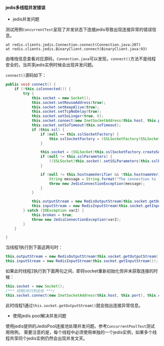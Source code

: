 #### jedis多线程并发错误

* jedis并发问题

测试用例`ConcurrentTest`呈现了并发状态下连接jedis导致出现连接异常的错误信息。

```
at redis.clients.jedis.Connection.connect(Connection.java:207)
at redis.clients.jedis.BinaryClient.connect(BinaryClient.java:93)
```

由堆栈信息查看对应源码，`Connection.java`可以发现，`connect()`方法不是线程安全的，当共享jedis实例时候会出现并发问题。

`connect()`源码如下：

```java
public void connect() {
    if (!this.isConnected()) {
        try {
            this.socket = new Socket();
            this.socket.setReuseAddress(true);
            this.socket.setKeepAlive(true);
            this.socket.setTcpNoDelay(true);
            this.socket.setSoLinger(true, 0);
            this.socket.connect(new InetSocketAddress(this.host, this.port), this.connectionTimeout);
            this.socket.setSoTimeout(this.soTimeout);
            if (this.ssl) {
                if (null == this.sslSocketFactory) {
                    this.sslSocketFactory = (SSLSocketFactory)SSLSocketFactory.getDefault();
                }

                this.socket = (SSLSocket)this.sslSocketFactory.createSocket(this.socket, this.host, this.port, true);
                if (null != this.sslParameters) {
                    ((SSLSocket)this.socket).setSSLParameters(this.sslParameters);
                }

                if (null != this.hostnameVerifier && !this.hostnameVerifier.verify(this.host, ((SSLSocket)this.socket).getSession())) {
                    String message = String.format("The connection to '%s' failed ssl/tls hostname verification.", this.host);
                    throw new JedisConnectionException(message);
                }
            }

            this.outputStream = new RedisOutputStream(this.socket.getOutputStream());
            this.inputStream = new RedisInputStream(this.socket.getInputStream());
        } catch (IOException var2) {
            this.broken = true;
            throw new JedisConnectionException(var2);
        }
    }

}
```

当线程1执行到下面这两句时：

```java
this.outputStream = new RedisOutputStream(this.socket.getOutputStream());
this.inputStream = new RedisInputStream(this.socket.getInputStream());
```

如果此时线程2执行到下面两句之间，即将socket重新初始化但并未获取连接的时候：

```java
this.socket = new Socket();
/*** 线程2执行到此处 ***/
this.socket.connect(new InetSocketAddress(this.host, this.port), this.connectionTimeout);
```

此时线程1通过`this.socket.getOutputStream()`就会抛出连接异常信息。


* 使用jedis pool解决并发问题

使用jedis提供的JedisPool连接池处理并发问题。参考`ConcurrentPoolTest`测试用用例。
需要注意的是，每个线程中必须使用单独的一个jedis实例，如果多个线程共享同个jedis实例仍然会出现并发文天。